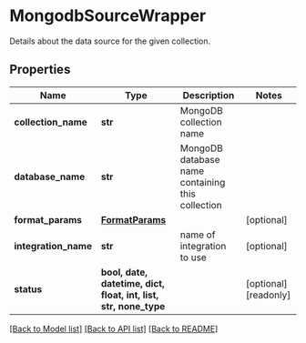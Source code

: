 # MongodbSourceWrapper

Details about the data source for the given collection.

## Properties
Name | Type | Description | Notes
------------ | ------------- | ------------- | -------------
**collection_name** | **str** | MongoDB collection name | 
**database_name** | **str** | MongoDB database name containing this collection | 
**format_params** | [**FormatParams**](FormatParams.md) |  | [optional] 
**integration_name** | **str** | name of integration to use | [optional] 
**status** | **bool, date, datetime, dict, float, int, list, str, none_type** |  | [optional] [readonly] 

[[Back to Model list]](../README.md#documentation-for-models) [[Back to API list]](../README.md#documentation-for-api-endpoints) [[Back to README]](../README.md)


